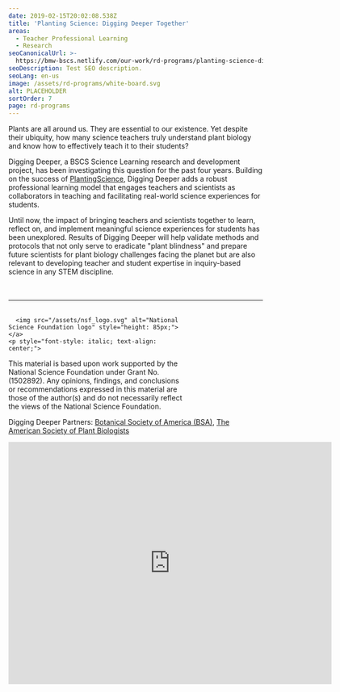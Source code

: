 ```yaml
---
date: 2019-02-15T20:02:08.538Z
title: 'Planting Science: Digging Deeper Together'
areas:
  - Teacher Professional Learning
  - Research
seoCanonicalUrl: >-
  https://bmw-bscs.netlify.com/our-work/rd-programs/planting-science-digging-deeper-together
seoDescription: Test SEO description.
seoLang: en-us
image: /assets/rd-programs/white-board.svg
alt: PLACEHOLDER
sortOrder: 7
page: rd-programs
---
```

Plants are all around us. They are essential to our existence. Yet despite their ubiquity, how many science teachers truly understand plant biology and know how to effectively teach it to their students? 

Digging Deeper, a BSCS Science Learning research and development project, has been investigating this question for the past four years. Building on the success of <a href="https://plantingscience.org/" target="_blank" rel="noopener noreferrer">PlantingScience</a>, Digging Deeper adds a robust professional learning  model that engages teachers and scientists as collaborators in teaching and facilitating real-world science experiences for students. 

Until now, the impact of bringing teachers and scientists together to learn, reflect on, and implement meaningful science experiences for students has been unexplored. Results of Digging Deeper will help validate methods and protocols that not only serve to eradicate "plant blindness" and prepare future scientists for plant biology challenges facing the planet but are also relevant to developing teacher and student expertise in inquiry-based science in any STEM discipline.

<hr style="margin-top: 3rem; margin-bottom: 2rem;" />
<div class="d-flex justify-content-center">
  <div style="width: 70%;">
    
      <img src="/assets/nsf_logo.svg" alt="National Science Foundation logo" style="height: 85px;">
    </a>
    <p style="font-style: italic; text-align: center;">
This material is based upon work supported by the National Science Foundation under Grant No. (1502892). Any opinions, findings, and conclusions or recommendations expressed in this material are those of the author(s) and do not necessarily reflect the views of the National Science Foundation.
</p>
  </div>
</div>

Digging Deeper Partners: <a href="https://www.botany.org/" target="_blank" rel="noopener noreferrer">Botanical Society of America (BSA)</a>, <a href="https://aspb.org" target="_blank" rel="noopener noreferrer">The American Society of Plant Biologists</a> 

<!-- Video Link
https://vimeo.com/266576339 -->

<div class="d-flex justify-content-center">
  <iframe class="p-2" src="https://player.vimeo.com/video/266576339" width="640" height="480" frameborder="0" webkitallowfullscreen mozallowfullscreen allowfullscreen></iframe>
</div>
